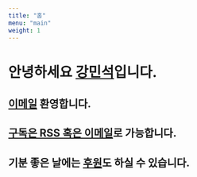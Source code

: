 ```yaml
---
title: "홈"
menu: "main"
weight: 1
---
```

<style>
  ul {
   list-style: none;
  }
</style>

# 안녕하세요 [강민석](https://kangminsuk.com/ko/about)입니다.

## [이메일](https://letterbird.co/kang) 환영합니다.  
## [구독은 RSS 혹은 이메일](https://kangminsuk.com/ko/subscribe)로 가능합니다.  
## 기분 좋은 날에는 [후원](https://buy.stripe.com/7sIeWh0Crbe67hS4gh)도 하실 수 있습니다.